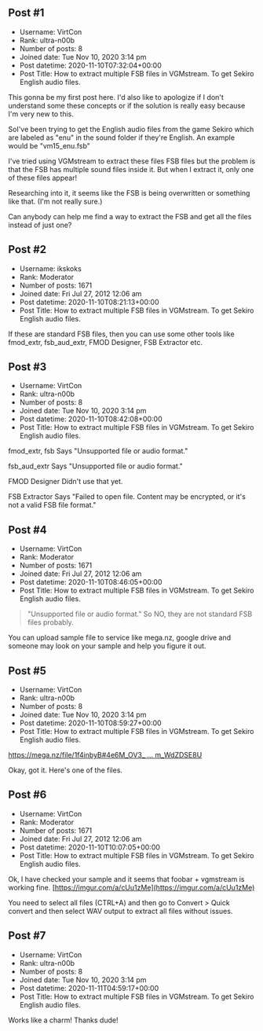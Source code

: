 ## Post #1
- Username: VirtCon
- Rank: ultra-n00b
- Number of posts: 8
- Joined date: Tue Nov 10, 2020 3:14 pm
- Post datetime: 2020-11-10T07:32:04+00:00
- Post Title: How to extract multiple FSB files in VGMstream. To get Sekiro English audio files.

This gonna be my first post here. I'd also like to apologize if I don't understand some these concepts or if the solution is really easy because I'm very new to this.

SoI've been trying to get the English audio files from the game Sekiro which are labeled as "enu" in the sound folder if they're English. An example would be "vm15_enu.fsb"

I've tried using VGMstream to extract these files FSB files but the problem is that the FSB has multiple sound files inside it. But when I extract it, only one of these files appear! 

Researching into it, it seems like the FSB is being overwritten or something like that. (I'm not really sure.)

Can anybody can help me find a way to extract the FSB and get all the files instead of just one?
## Post #2
- Username: ikskoks
- Rank: Moderator
- Number of posts: 1671
- Joined date: Fri Jul 27, 2012 12:06 am
- Post datetime: 2020-11-10T08:21:13+00:00
- Post Title: How to extract multiple FSB files in VGMstream. To get Sekiro English audio files.

If these are standard FSB files, then you can use some other tools like fmod_extr, fsb_aud_extr, FMOD Designer, FSB Extractor etc.
## Post #3
- Username: VirtCon
- Rank: ultra-n00b
- Number of posts: 8
- Joined date: Tue Nov 10, 2020 3:14 pm
- Post datetime: 2020-11-10T08:42:08+00:00
- Post Title: How to extract multiple FSB files in VGMstream. To get Sekiro English audio files.

fmod_extr, fsb
Says "Unsupported file or audio format."

 fsb_aud_extr
Says "Unsupported file or audio format."

FMOD Designer
Didn't use that yet.

FSB Extractor
Says "Failed to open file. Content may be encrypted, or it's not a valid FSB file format."
## Post #4
- Username: VirtCon
- Rank: Moderator
- Number of posts: 1671
- Joined date: Fri Jul 27, 2012 12:06 am
- Post datetime: 2020-11-10T08:46:05+00:00
- Post Title: How to extract multiple FSB files in VGMstream. To get Sekiro English audio files.

> "Unsupported file or audio format."
So NO, they are not standard FSB files probably. 

You can upload sample file to service like mega.nz, google drive and someone may look on your sample and help you figure it out.
## Post #5
- Username: VirtCon
- Rank: ultra-n00b
- Number of posts: 8
- Joined date: Tue Nov 10, 2020 3:14 pm
- Post datetime: 2020-11-10T08:59:27+00:00
- Post Title: How to extract multiple FSB files in VGMstream. To get Sekiro English audio files.

[https://mega.nz/file/1f4inbyB#4e6M_OV3_ ... m_WdZDSE8U](https://mega.nz/file/1f4inbyB#4e6M_OV3_jsBxNHYLsb1JtG34PP3vvM28m_WdZDSE8U)

Okay, got it. Here's one of the files.
## Post #6
- Username: VirtCon
- Rank: Moderator
- Number of posts: 1671
- Joined date: Fri Jul 27, 2012 12:06 am
- Post datetime: 2020-11-10T10:07:05+00:00
- Post Title: How to extract multiple FSB files in VGMstream. To get Sekiro English audio files.

Ok, I have checked your sample and it seems that foobar + vgmstream is working fine. [https://imgur.com/a/cUu1zMe](https://imgur.com/a/cUu1zMe)

You need to select all files (CTRL+A) and then go to Convert > Quick convert and then select WAV output to extract all files without issues.
## Post #7
- Username: VirtCon
- Rank: ultra-n00b
- Number of posts: 8
- Joined date: Tue Nov 10, 2020 3:14 pm
- Post datetime: 2020-11-11T04:59:17+00:00
- Post Title: How to extract multiple FSB files in VGMstream. To get Sekiro English audio files.

Works like a charm! Thanks dude!
